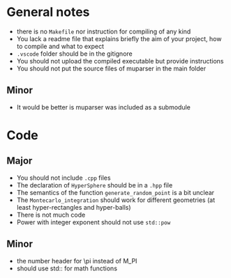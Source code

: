 # General notes
- there is no `Makefile` nor instruction for compiling of any kind
- You lack a readme file that explains briefly the aim of your project, how to compile and what to expect
- `.vscode` folder should be in the gitignore
- You should not upload the compiled executable but provide instructions 
- You should not put the source files of muparser in the main folder

## Minor
- It would be better is muparser was included as a submodule

# Code
## Major
- You should not include `.cpp` files
- The declaration of `HyperSphere` should be in a `.hpp` file
- The semantics of the function `generate_random_point` is a bit unclear
- The `Montecarlo_integration` should work for different geometries (at least hyper-rectangles and hyper-balls)
- There is not much code
- Power with integer exponent should not use `std::pow`

## Minor
- the number header for \pi instead of M_PI
- should use std:: for math functions